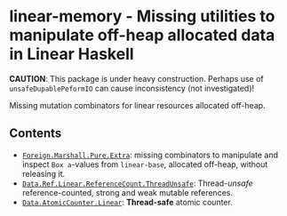 # linear-memory - Missing utilities to manipulate off-heap allocated data in Linear Haskell

__CAUTION__: This package is under heavy construction. Perhaps use of `unsafeDupablePeformIO` can cause inconsistency (not investigated)!

Missing mutation combinators for linear resources allocated off-heap.

## Contents

- [`Foreign.Marshall.Pure.Extra`](./src/Foreign/Marshal/Pure/Extra.hs): missing combinators to manipulate and inspect `Box a`-values from `linear-base`, allocated off-heap, without releasing it.
- [`Data.Ref.Linear.ReferenceCount.ThreadUnsafe`](./src/Data/Ref/Linear/ReferenceCount/ThreadUnsafe.hs): Thread-*unsafe* reference-counted, strong and weak mutable references.
- [`Data.AtomicCounter.Linear`](./src/Data/AtomicCounter/Linear.hs): __Thread-safe__ atomic counter.
